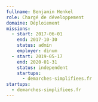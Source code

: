 ```yaml
---
fullname: Benjamin Henkel
role: Chargé de développement
domaine: Déploiement
missions:
  - start: 2017-06-01
    end: 2017-10-30
    status: admin
    employer: dinum
  - start: 2019-05-17
    end: 2020-01-31
    status: independent
    startups:
      - demarches-simplifiees.fr
startups:
  - demarches-simplifiees.fr
---
```

